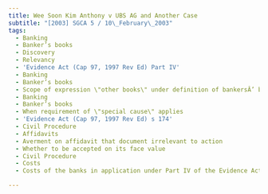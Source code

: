 ```yaml
---
title: Wee Soon Kim Anthony v UBS AG and Another Case
subtitle: "[2003] SGCA 5 / 10\_February\_2003"
tags:
  - Banking
  - Banker’s books
  - Discovery
  - Relevancy
  - 'Evidence Act (Cap 97, 1997 Rev Ed) Part IV'
  - Banking
  - Banker’s books
  - Scope of expression \"other books\" under definition of bankersÂ’ books
  - Banking
  - Banker’s books
  - When requirement of \"special cause\" applies
  - 'Evidence Act (Cap 97, 1997 Rev Ed) s 174'
  - Civil Procedure
  - Affidavits
  - Averment on affidavit that document irrelevant to action
  - Whether to be accepted on its face value
  - Civil Procedure
  - Costs
  - Costs of the banks in application under Part IV of the Evidence Act

---
```


